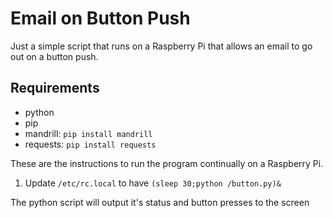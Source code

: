 # Email on Button Push

Just a simple script that runs on a Raspberry Pi that allows an email to go out on a button push.

## Requirements

* python
* pip
* mandrill: `pip install mandrill`
* requests: `pip install requests`

These are the instructions to run the program continually on a Raspberry Pi.

1. Update `/etc/rc.local` to have `(sleep 30;python /button.py)&`

The python script will output it's status and button presses to the screen